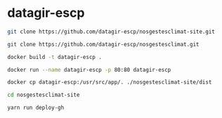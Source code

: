 # datagir-escp

```bash
git clone https://github.com/datagir-escp/nosgestesclimat-site.git
```

```bash
git clone https://github.com/datagir-escp/nosgestesclimat.git
```

```bash
docker build -t datagir-escp .
```

```bash
docker run --name datagir-escp -p 80:80 datagir-escp
```

```bash
docker cp datagir-escp:/usr/src/app/. ./nosgestesclimat-site/dist
```

```bash
cd nosgestesclimat-site
```

```bash
yarn run deploy-gh
```